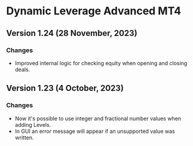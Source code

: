 # Dynamic Leverage Advanced MT4

## Version 1.24 (28 November, 2023)
### Changes
* Improved internal logic for checking equity when opening and closing deals.

## Version 1.23 (4 October, 2023)
### Changes
* Now it's possible to use integer and fractional number values when adding Levels. 
* In GUI an error message will appear if an unsupported value was written.


